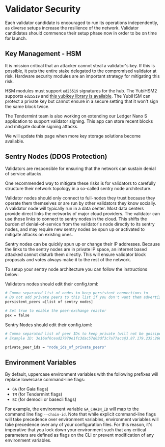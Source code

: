 <!--
order: 4
-->

# Validator Security

Each validator candidate is encouraged to run its operations independently, as diverse setups increase the resilience of the network. Validator candidates should commence their setup phase now in order to be on time for launch.

## Key Management - HSM

It is mission critical that an attacker cannot steal a validator's key. If this is possible, it puts the entire stake delegated to the compromised validator at risk. Hardware security modules are an important strategy for mitigating this risk.

HSM modules must support `ed25519` signatures for the hub. The YubiHSM2 supports `ed25519` and [this yubikey library is available](https://github.com/iqlusioninc/yubihsm.rs). The YubiHSM can protect a private key but cannot ensure in a secure setting that it won't sign the same block twice.

The Tendermint team is also working on extending our Ledger Nano S application to support validator signing. This app can store recent blocks and mitigate double signing attacks.

We will update this page when more key storage solutions become available.

## Sentry Nodes (DDOS Protection)

Validators are responsible for ensuring that the network can sustain denial of service attacks.

One recommended way to mitigate these risks is for validators to carefully structure their network topology in a so-called sentry node architecture.

Validator nodes should only connect to full-nodes they trust because they operate them themselves or are run by other validators they know socially. A validator node will typically run in a data center. Most data centers provide direct links the networks of major cloud providers. The validator can use those links to connect to sentry nodes in the cloud. This shifts the burden of denial-of-service from the validator's node directly to its sentry nodes, and may require new sentry nodes be spun up or activated to mitigate attacks on existing ones.

Sentry nodes can be quickly spun up or change their IP addresses. Because the links to the sentry nodes are in private IP space, an internet based attacked cannot disturb them directly. This will ensure validator block proposals and votes always make it to the rest of the network.

To setup your sentry node architecture you can follow the instructions below:

Validators nodes should edit their config.toml:

```bash
# Comma separated list of nodes to keep persistent connections to
# Do not add private peers to this list if you don't want them advertised
persistent_peers =[list of sentry nodes]

# Set true to enable the peer-exchange reactor
pex = false
```

Sentry Nodes should edit their config.toml:

```bash
# Comma separated list of peer IDs to keep private (will not be gossiped to other peers)
# Example ID: 3e16af0cead27979e1fc3dac57d03df3c7a77acc@3.87.179.235:26656

private_peer_ids = "node_ids_of_private_peers"
```

## Environment Variables

By default, uppercase environment variables with the following prefixes will replace lowercase command-line flags:

- `GA` (for Gaia flags)
- `TM` (for Tendermint flags)
- `BC` (for democli or basecli flags)

For example, the environment variable `GA_CHAIN_ID` will map to the command line flag `--chain-id`. Note that while explicit command-line flags will take precedence over environment variables, environment variables will take precedence over any of your configuration files. For this reason, it's imperative that you lock down your environment such that any critical parameters are defined as flags on the CLI or prevent modification of any environment variables.
  